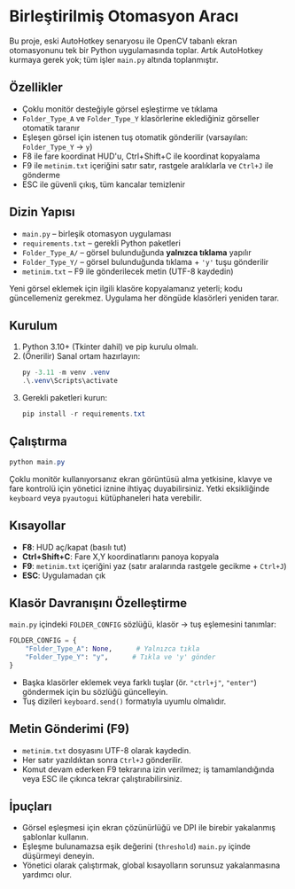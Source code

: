 ﻿# Birleştirilmiş Otomasyon Aracı

Bu proje, eski AutoHotkey senaryosu ile OpenCV tabanlı ekran otomasyonunu tek bir Python uygulamasında toplar. Artık AutoHotkey kurmaya gerek yok; tüm işler `main.py` altında toplanmıştır.

## Özellikler
- Çoklu monitör desteğiyle görsel eşleştirme ve tıklama
- `Folder_Type_A` ve `Folder_Type_Y` klasörlerine eklediğiniz görseller otomatik taranır
- Eşleşen görsel için istenen tuş otomatik gönderilir (varsayılan: `Folder_Type_Y` -> `y`)
- F8 ile fare koordinat HUD'u, Ctrl+Shift+C ile koordinat kopyalama
- F9 ile `metinim.txt` içeriğini satır satır, rastgele aralıklarla ve `Ctrl+J` ile gönderme
- ESC ile güvenli çıkış, tüm kancalar temizlenir

## Dizin Yapısı
- `main.py` – birleşik otomasyon uygulaması
- `requirements.txt` – gerekli Python paketleri
- `Folder_Type_A/` – görsel bulunduğunda **yalnızca tıklama** yapılır
- `Folder_Type_Y/` – görsel bulunduğunda tıklama + `'y'` tuşu gönderilir
- `metinim.txt` – F9 ile gönderilecek metin (UTF-8 kaydedin)

Yeni görsel eklemek için ilgili klasöre kopyalamanız yeterli; kodu güncellemeniz gerekmez. Uygulama her döngüde klasörleri yeniden tarar.

## Kurulum
1. Python 3.10+ (Tkinter dahil) ve pip kurulu olmalı.
2. (Önerilir) Sanal ortam hazırlayın:
   ```powershell
   py -3.11 -m venv .venv
   .\.venv\Scripts\activate
   ```
3. Gerekli paketleri kurun:
   ```powershell
   pip install -r requirements.txt
   ```

## Çalıştırma
```powershell
python main.py
```

Çoklu monitör kullanıyorsanız ekran görüntüsü alma yetkisine, klavye ve fare kontrolü için yönetici iznine ihtiyaç duyabilirsiniz. Yetki eksikliğinde `keyboard` veya `pyautogui` kütüphaneleri hata verebilir.

## Kısayollar
- **F8**: HUD aç/kapat (basılı tut)
- **Ctrl+Shift+C**: Fare X,Y koordinatlarını panoya kopyala
- **F9**: `metinim.txt` içeriğini yaz (satır aralarında rastgele gecikme + `Ctrl+J`)
- **ESC**: Uygulamadan çık

## Klasör Davranışını Özelleştirme
`main.py` içindeki `FOLDER_CONFIG` sözlüğü, klasör -> tuş eşlemesini tanımlar:
```python
FOLDER_CONFIG = {
    "Folder_Type_A": None,      # Yalnızca tıkla
    "Folder_Type_Y": "y",      # Tıkla ve 'y' gönder
}
```
- Başka klasörler eklemek veya farklı tuşlar (ör. `"ctrl+j"`, `"enter"`) göndermek için bu sözlüğü güncelleyin.
- Tuş dizileri `keyboard.send()` formatıyla uyumlu olmalıdır.

## Metin Gönderimi (F9)
- `metinim.txt` dosyasını UTF-8 olarak kaydedin.
- Her satır yazıldıktan sonra `Ctrl+J` gönderilir.
- Komut devam ederken F9 tekrarına izin verilmez; iş tamamlandığında veya ESC ile çıkınca tekrar çalıştırabilirsiniz.

## İpuçları
- Görsel eşleşmesi için ekran çözünürlüğü ve DPI ile birebir yakalanmış şablonlar kullanın.
- Eşleşme bulunamazsa eşik değerini (`threshold`) `main.py` içinde düşürmeyi deneyin.
- Yönetici olarak çalıştırmak, global kısayolların sorunsuz yakalanmasına yardımcı olur.

